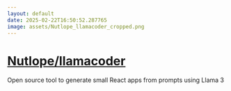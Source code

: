 ```yaml
---
layout: default
date: 2025-02-22T16:50:52.287765
image: assets/Nutlope_llamacoder_cropped.png
---
```


# [Nutlope/llamacoder](https://github.com/Nutlope/llamacoder)

Open source tool to generate small React apps from prompts using Llama 3

